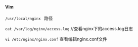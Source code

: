 #### Vim

`/usr/local/nginx `  路径

`cat /var/log/nginx/access.log` //查看nginx下的access.log日志

`vi /etc/nginx/nginx.conf` 查看编辑nginx.conf文件